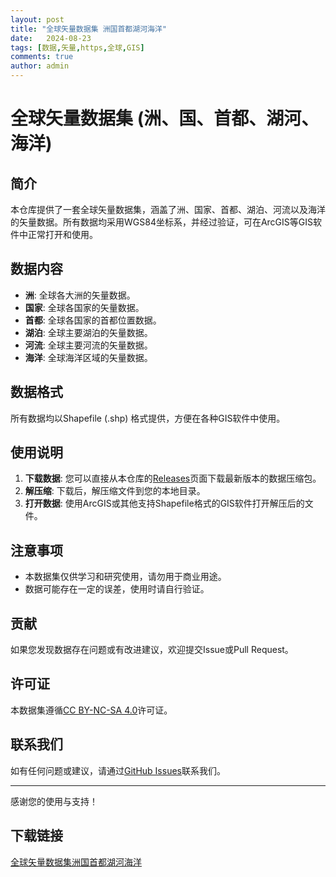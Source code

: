 ```yaml
---
layout: post
title: "全球矢量数据集 洲国首都湖河海洋"
date:   2024-08-23
tags: [数据,矢量,https,全球,GIS]
comments: true
author: admin
---
```

# 全球矢量数据集 (洲、国、首都、湖河、海洋)

## 简介

本仓库提供了一套全球矢量数据集，涵盖了洲、国家、首都、湖泊、河流以及海洋的矢量数据。所有数据均采用WGS84坐标系，并经过验证，可在ArcGIS等GIS软件中正常打开和使用。

## 数据内容

- **洲**: 全球各大洲的矢量数据。
- **国家**: 全球各国家的矢量数据。
- **首都**: 全球各国家的首都位置数据。
- **湖泊**: 全球主要湖泊的矢量数据。
- **河流**: 全球主要河流的矢量数据。
- **海洋**: 全球海洋区域的矢量数据。

## 数据格式

所有数据均以Shapefile (.shp) 格式提供，方便在各种GIS软件中使用。

## 使用说明

1. **下载数据**: 您可以直接从本仓库的[Releases](https://github.com/your-repo/releases)页面下载最新版本的数据压缩包。
2. **解压缩**: 下载后，解压缩文件到您的本地目录。
3. **打开数据**: 使用ArcGIS或其他支持Shapefile格式的GIS软件打开解压后的文件。

## 注意事项

- 本数据集仅供学习和研究使用，请勿用于商业用途。
- 数据可能存在一定的误差，使用时请自行验证。

## 贡献

如果您发现数据存在问题或有改进建议，欢迎提交Issue或Pull Request。

## 许可证

本数据集遵循[CC BY-NC-SA 4.0](https://creativecommons.org/licenses/by-nc-sa/4.0/)许可证。

## 联系我们

如有任何问题或建议，请通过[GitHub Issues](https://github.com/your-repo/issues)联系我们。

---

感谢您的使用与支持！

## 下载链接

[全球矢量数据集洲国首都湖河海洋](https://pan.quark.cn/s/d279c761c243)